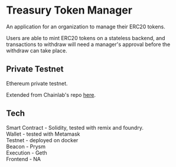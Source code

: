 # Treasury Token Manager

An application for an organization to manage their ERC20 tokens.  

Users are able to mint ERC20 tokens on a stateless backend, and transactions to withdraw will need a manager's approval before the withdraw can take place.  

## Private Testnet

Ethereum private testnet.  

Extended from Chainlab's repo [here](https://github.com/OffchainLabs/eth-pos-devnet).  

## Tech

Smart Contract - Solidity, tested with remix and foundry.  
Wallet - tested with Metamask  
Testnet - deployed on docker  
Beacon - Prysm  
Execution - Geth  
Frontend - NA  